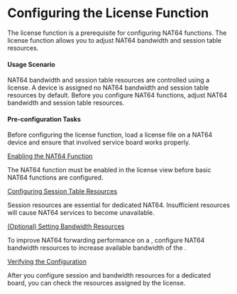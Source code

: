 Configuring the License Function
================================

The license function is a prerequisite for configuring NAT64 functions. The license function allows you to adjust NAT64 bandwidth and session table resources.

#### Usage Scenario

NAT64 bandwidth and session table resources are controlled using a license. A device is assigned no NAT64 bandwidth and session table resources by default. Before you configure NAT64 functions, adjust NAT64 bandwidth and session table resources.


#### Pre-configuration Tasks

Before configuring the license function, load a license file on a NAT64 device and ensure that involved service board works properly.


[Enabling the NAT64 Function](../../../../software/nev8r10_vrpv8r16/user/ne/dc_ne_nat64_cfg_0043_m2k.html)

The NAT64 function must be enabled in the license view before basic NAT64 functions are configured.

[Configuring Session Table Resources](../../../../software/nev8r10_vrpv8r16/user/ne/dc_ne_nat64_cfg_0050_m2k.html)

Session resources are essential for dedicated NAT64. Insufficient resources will cause NAT64 services to become unavailable.

[(Optional) Setting Bandwidth Resources](../../../../software/nev8r10_vrpv8r16/user/ne/dc_ne_nat64_cfg_0049_m2k.html)

To improve NAT64 forwarding performance on a , configure NAT64 bandwidth resources to increase available bandwidth of the .

[Verifying the Configuration](../../../../software/nev8r10_vrpv8r16/user/ne/dc_ne_nat64_cfg_0051_m2k.html)

After you configure session and bandwidth resources for a dedicated board, you can check the resources assigned by the license.